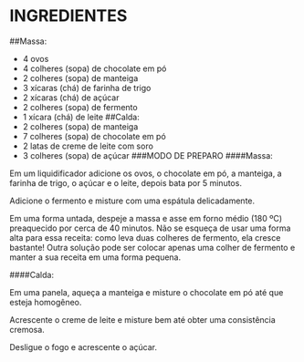 # INGREDIENTES
##Massa:
- 4 ovos
- 4 colheres (sopa) de chocolate em pó
- 2 colheres (sopa) de manteiga
- 3 xícaras (chá) de farinha de trigo
- 2 xícaras (chá) de açúcar
- 2 colheres (sopa) de fermento
- 1 xícara (chá) de leite
##Calda:
- 2 colheres (sopa) de manteiga
- 7 colheres (sopa) de chocolate em pó
- 2 latas de creme de leite com soro
- 3 colheres (sopa) de açúcar
###MODO DE PREPARO
####Massa:

Em um liquidificador adicione os ovos, o chocolate em pó, a manteiga, a farinha de trigo, o açúcar e o leite, depois bata por 5 minutos.

Adicione o fermento e misture com uma espátula delicadamente.

Em uma forma untada, despeje a massa e asse em forno médio (180 ºC) preaquecido por cerca de 40 minutos. Não se esqueça de usar uma forma alta para essa receita: como leva duas colheres de fermento, ela cresce bastante! Outra solução pode ser colocar apenas uma colher de fermento e manter a sua receita em uma forma pequena.

####Calda:

Em uma panela, aqueça a manteiga e misture o chocolate em pó até que esteja homogêneo.

Acrescente o creme de leite e misture bem até obter uma consistência cremosa.

Desligue o fogo e acrescente o açúcar.

